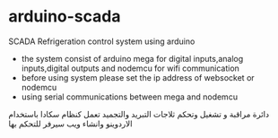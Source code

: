 # arduino-scada
SCADA Refrigeration control system using arduino

- the system consist of arduino mega for digital inputs,analog inputs,digital outputs  and nodemcu for wifi communication  
- before using system please set the ip address of websocket  or nodemcu
- using serial communications between mega and nodemcu 

دائرة مراقبة و تشغيل وتحكم ثلاجات التبريد والتجميد تعمل كنظام سكادا باستخدام الاردوينو وانشاء ويب سيرفر للتحكم بها 
